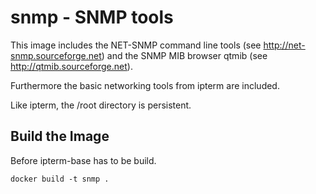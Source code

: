 # snmp - SNMP tools

This image includes the NET-SNMP command line tools
(see http://net-snmp.sourceforge.net) and the SNMP MIB
browser qtmib (see http://qtmib.sourceforge.net).

Furthermore the basic networking tools from ipterm are included.

Like ipterm, the /root directory is persistent.

## Build the Image

Before ipterm-base has to be build.

```
docker build -t snmp .
```
